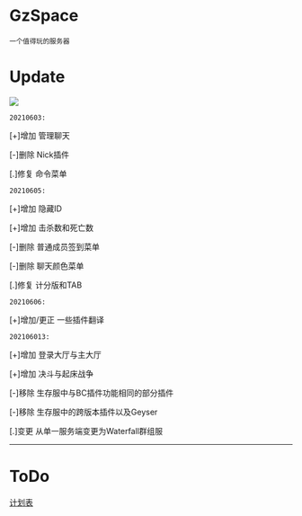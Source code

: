# GzSpace
    一个值得玩的服务器
# Update
![](https://img.shields.io/badge/Update-info-red)

`20210603:`

[+]增加 管理聊天

[-]删除 Nick插件

[.]修复 命令菜单


`20210605:`

[+]增加 隐藏ID

[+]增加 击杀数和死亡数

[-]删除 普通成员签到菜单

[-]删除 聊天颜色菜单

[.]修复 计分版和TAB

`20210606:`

[+]增加/更正 一些插件翻译

`202106013:`

[+]增加 登录大厅与主大厅

[+]增加 决斗与起床战争

[-]移除 生存服中与BC插件功能相同的部分插件

[-]移除 生存服中的跨版本插件以及Geyser

[.]变更 从单一服务端变更为Waterfall群组服

-------------------------------------------------------------------------------------------------
# ToDo
[计划表](/toDo)
